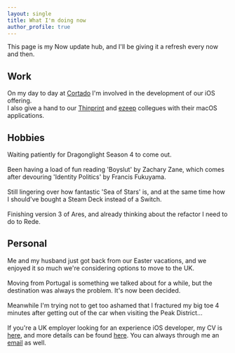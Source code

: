 ```yaml
---
layout: single
title: What I'm doing now
author_profile: true
---
```

This page is my Now update hub, and I'll be giving it a refresh every now and then. 

## Work
On my day to day at [Cortado](https://www.cortado.com) I'm involved in the development of our iOS offering.\
I also give a hand to our [Thinprint](https://www.thinprint.com/) and [ezeep](https://www.ezeep.com) collegues with their macOS applications.

## Hobbies
Waiting patiently for Dragonglight Season 4 to come out.\
\
Been having a load of fun reading 'Boyslut' by Zachary Zane, which comes after devouring 'Identity Politics' by Francis Fukuyama.\
\
Still lingering over how fantastic 'Sea of Stars' is, and at the same time how I should've bought a Steam Deck instead of a Switch.\
\
Finishing version 3 of Ares, and already thinking about the refactor I need to do to Rede.

## Personal
Me and my husband just got back from our Easter vacations, and we enjoyed it so much we're considering options to move to the UK.\
\
Moving from Portugal is something we talked about for a while, but the destination was always the problem. It's now been decided.\
\
Meanwhile I'm trying not to get too ashamed that I fractured my big toe 4 minutes after getting out of the car when visiting the Peak District...\
\
If you're a UK employer looking for an experience iOS developer, my CV is [here](https://documents/CVJoaoPires.pdf), and more details can be found [here](https://joaopires.com/projects). You can always through me an [email](mailt:developer@joaopires.com) as well.